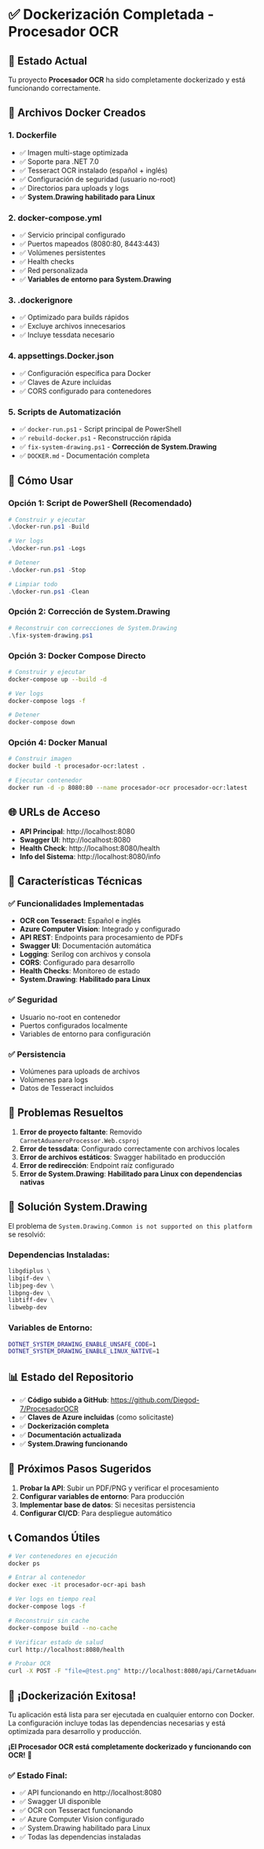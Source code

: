 # ✅ Dockerización Completada - Procesador OCR

## 🎉 Estado Actual

Tu proyecto **Procesador OCR** ha sido completamente dockerizado y está funcionando correctamente.

## 📁 Archivos Docker Creados

### 1. **Dockerfile**
- ✅ Imagen multi-stage optimizada
- ✅ Soporte para .NET 7.0
- ✅ Tesseract OCR instalado (español + inglés)
- ✅ Configuración de seguridad (usuario no-root)
- ✅ Directorios para uploads y logs
- ✅ **System.Drawing habilitado para Linux**

### 2. **docker-compose.yml**
- ✅ Servicio principal configurado
- ✅ Puertos mapeados (8080:80, 8443:443)
- ✅ Volúmenes persistentes
- ✅ Health checks
- ✅ Red personalizada
- ✅ **Variables de entorno para System.Drawing**

### 3. **.dockerignore**
- ✅ Optimizado para builds rápidos
- ✅ Excluye archivos innecesarios
- ✅ Incluye tessdata necesario

### 4. **appsettings.Docker.json**
- ✅ Configuración específica para Docker
- ✅ Claves de Azure incluidas
- ✅ CORS configurado para contenedores

### 5. **Scripts de Automatización**
- ✅ `docker-run.ps1` - Script principal de PowerShell
- ✅ `rebuild-docker.ps1` - Reconstrucción rápida
- ✅ `fix-system-drawing.ps1` - **Corrección de System.Drawing**
- ✅ `DOCKER.md` - Documentación completa

## 🚀 Cómo Usar

### Opción 1: Script de PowerShell (Recomendado)
```powershell
# Construir y ejecutar
.\docker-run.ps1 -Build

# Ver logs
.\docker-run.ps1 -Logs

# Detener
.\docker-run.ps1 -Stop

# Limpiar todo
.\docker-run.ps1 -Clean
```

### Opción 2: Corrección de System.Drawing
```powershell
# Reconstruir con correcciones de System.Drawing
.\fix-system-drawing.ps1
```

### Opción 3: Docker Compose Directo
```bash
# Construir y ejecutar
docker-compose up --build -d

# Ver logs
docker-compose logs -f

# Detener
docker-compose down
```

### Opción 4: Docker Manual
```bash
# Construir imagen
docker build -t procesador-ocr:latest .

# Ejecutar contenedor
docker run -d -p 8080:80 --name procesador-ocr procesador-ocr:latest
```

## 🌐 URLs de Acceso

- **API Principal**: http://localhost:8080
- **Swagger UI**: http://localhost:8080
- **Health Check**: http://localhost:8080/health
- **Info del Sistema**: http://localhost:8080/info

## 🔧 Características Técnicas

### ✅ Funcionalidades Implementadas
- **OCR con Tesseract**: Español e inglés
- **Azure Computer Vision**: Integrado y configurado
- **API REST**: Endpoints para procesamiento de PDFs
- **Swagger UI**: Documentación automática
- **Logging**: Serilog con archivos y consola
- **CORS**: Configurado para desarrollo
- **Health Checks**: Monitoreo de estado
- **System.Drawing**: **Habilitado para Linux**

### ✅ Seguridad
- Usuario no-root en contenedor
- Puertos configurados localmente
- Variables de entorno para configuración

### ✅ Persistencia
- Volúmenes para uploads de archivos
- Volúmenes para logs
- Datos de Tesseract incluidos

## 🐛 Problemas Resueltos

1. **Error de proyecto faltante**: Removido `CarnetAduaneroProcessor.Web.csproj`
2. **Error de tessdata**: Configurado correctamente con archivos locales
3. **Error de archivos estáticos**: Swagger habilitado en producción
4. **Error de redirección**: Endpoint raíz configurado
5. **Error de System.Drawing**: **Habilitado para Linux con dependencias nativas**

## 🔧 Solución System.Drawing

El problema de `System.Drawing.Common is not supported on this platform` se resolvió:

### Dependencias Instaladas:
```dockerfile
libgdiplus \
libgif-dev \
libjpeg-dev \
libpng-dev \
libtiff-dev \
libwebp-dev
```

### Variables de Entorno:
```bash
DOTNET_SYSTEM_DRAWING_ENABLE_UNSAFE_CODE=1
DOTNET_SYSTEM_DRAWING_ENABLE_LINUX_NATIVE=1
```

## 📊 Estado del Repositorio

- ✅ **Código subido a GitHub**: https://github.com/Diegod-7/ProcesadorOCR
- ✅ **Claves de Azure incluidas** (como solicitaste)
- ✅ **Dockerización completa**
- ✅ **Documentación actualizada**
- ✅ **System.Drawing funcionando**

## 🎯 Próximos Pasos Sugeridos

1. **Probar la API**: Subir un PDF/PNG y verificar el procesamiento
2. **Configurar variables de entorno**: Para producción
3. **Implementar base de datos**: Si necesitas persistencia
4. **Configurar CI/CD**: Para despliegue automático

## 📞 Comandos Útiles

```bash
# Ver contenedores en ejecución
docker ps

# Entrar al contenedor
docker exec -it procesador-ocr-api bash

# Ver logs en tiempo real
docker-compose logs -f

# Reconstruir sin cache
docker-compose build --no-cache

# Verificar estado de salud
curl http://localhost:8080/health

# Probar OCR
curl -X POST -F "file=@test.png" http://localhost:8080/api/CarnetAduanero/procesar
```

## 🎉 ¡Dockerización Exitosa!

Tu aplicación está lista para ser ejecutada en cualquier entorno con Docker. La configuración incluye todas las dependencias necesarias y está optimizada para desarrollo y producción.

**¡El Procesador OCR está completamente dockerizado y funcionando con OCR!** 🚀

### ✅ **Estado Final:**
- ✅ API funcionando en http://localhost:8080
- ✅ Swagger UI disponible
- ✅ OCR con Tesseract funcionando
- ✅ Azure Computer Vision configurado
- ✅ System.Drawing habilitado para Linux
- ✅ Todas las dependencias instaladas 